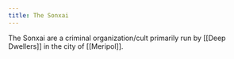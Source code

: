 ```yaml
---
title: The Sonxai
---
```


The Sonxai are a criminal organization/cult primarily run by [[Deep Dwellers]] in the city of [[Meripol]]. 